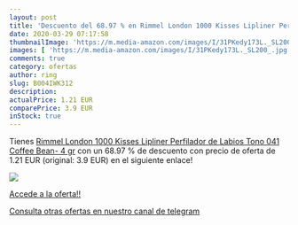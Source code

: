 ```yaml
---
layout: post
title: 'Descuento del 68.97 % en Rimmel London 1000 Kisses Lipliner Perfi'
date: 2020-03-29 07:17:58
thumbnailImage: 'https://m.media-amazon.com/images/I/31PKedy173L._SL200_.jpg'
images: [ 'https://m.media-amazon.com/images/I/31PKedy173L._SL200_.jpg' ]
comments: true
category: ofertas
author: ring
slug: B004IWK312
description:
actualPrice: 1.21 EUR
comparePrice: 3.9 EUR
inStock: true
---
```


Tienes [Rimmel London 1000 Kisses Lipliner Perfilador de Labios Tono 041 Coffee Bean- 4 gr](https://www.amazon.com/dp/B004IWK312/?tag=redken08-20) con un 68.97 % de descuento con precio de oferta de 1.21 EUR (original: 3.9 EUR) en el siguiente enlace!

[![](https://m.media-amazon.com/images/I/31PKedy173L._SL200_.jpg)](https://www.amazon.com/dp/B004IWK312/?tag=redken08-20)

[Accede a la oferta!!](https://www.amazon.com/dp/B004IWK312/?tag=redken08-20)

[Consulta otras ofertas en nuestro canal de telegram](https://t.me/s/ofertas25)
